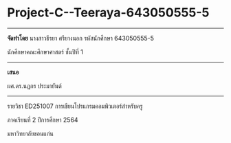 # Project-C--Teeraya-643050555-5

--------

**จัดทำโดย**
นางสาวธีรยา ศรียางนอก รหัสนักศึกษา 643050555-5

นักศึกษาคณะศึกษาศาสตร์ ชั้นปีที่ 1

--------

**เสนอ**

ผศ.ดร.นฏกร ประมายันต์

---------
รายวิชา ED251007 การเขียนโปรแกรมคอมพิวเตอร์สำหรับครู

ภาคเรียนที่ 2 ปีการศึกษา 2564

มหาวิทยาลัยขอนแก่น

